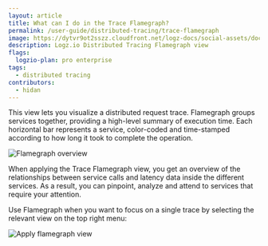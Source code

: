 ```yaml
---
layout: article
title: What can I do in the Trace Flamegraph?
permalink: /user-guide/distributed-tracing/trace-flamegraph
image: https://dytvr9ot2sszz.cloudfront.net/logz-docs/social-assets/docs-social.jpg
description: Logz.io Distributed Tracing Flamegraph view
flags:
  logzio-plan: pro enterprise
tags:
  - distributed tracing
contributors:
  - hidan
---
```


This view lets you visualize a distributed request trace. Flamegraph groups services together, providing a high-level summary of execution time. Each horizontal bar represents a service, color-coded and time-stamped according to how long it took to complete the operation.

![Flamegraph overview](https://dytvr9ot2sszz.cloudfront.net/logz-docs/distributed-tracing/flamegraph-overview.png)


When applying the Trace Flamegraph view, you get an overview of the relationships between service calls and latency data inside the different services. As a result, you can pinpoint, analyze and attend to services that require your attention.

Use Flamegraph when you want to focus on a single trace by selecting the relevant view on the top right menu:

![Apply flamegraph view](https://dytvr9ot2sszz.cloudfront.net/logz-docs/distributed-tracing/trace-flamegraph.png)